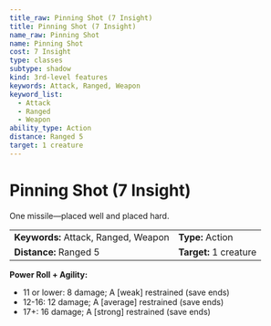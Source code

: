 ```yaml
---
title_raw: Pinning Shot (7 Insight)
title: Pinning Shot (7 Insight)
name_raw: Pinning Shot
name: Pinning Shot
cost: 7 Insight
type: classes
subtype: shadow
kind: 3rd-level features
keywords: Attack, Ranged, Weapon
keyword_list:
  - Attack
  - Ranged
  - Weapon
ability_type: Action
distance: Ranged 5
target: 1 creature
---
```


# Pinning Shot (7 Insight)

One missile—placed well and placed hard.

|                                      |                        |
| :----------------------------------- | :--------------------- |
| **Keywords:** Attack, Ranged, Weapon | **Type:** Action       |
| **Distance:** Ranged 5               | **Target:** 1 creature |

**Power Roll + Agility:**

- 11 or lower: 8 damage; A \[weak\] restrained (save ends)
- 12-16: 12 damage; A \[average\] restrained (save ends)
- 17+: 16 damage; A \[strong\] restrained (save ends)

